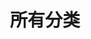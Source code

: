 ---
layout: category
index: true
title: 所有分类
cover: true
sidebar: [blogger, category, tagcloud, webinfo]
---